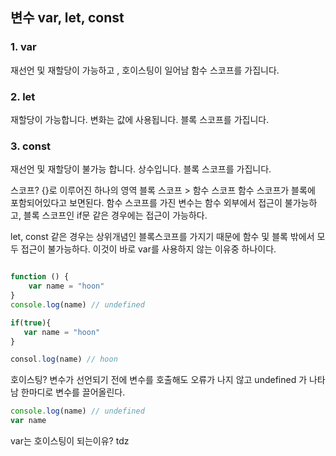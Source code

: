 ## 변수 var, let, const

### 1. var
재선언 및 재할당이 가능하고 , 호이스팅이 일어남
함수 스코프를 가집니다.

### 2. let
재할당이 가능합니다. 변화는 값에 사용됩니다.
블록 스코프를 가집니다.


### 3. const
재선언 및 재할당이 불가능 합니다. 상수입니다.
블록 스코프를 가집니다.


스코프?
{}로 이루어진 하나의 영역
블록 스코프 > 함수 스코프
함수 스코프가 블록에 포함되어있다고 보면된다.
함수 스코프를 가진 변수는 함수 외부에서 접근이 불가능하고,
블록 스코프인 if문 같은 경우에는 접근이 가능하다.

let, const 같은 경우는 상위개념인 블록스코프를 가지기 때문에
함수 및 블록 밖에서 모두 접근이 불가능하다.
이것이 바로 var를 사용하지 않는 이유중 하나이다.

```javascript

function () {
    var name = "hoon"
}
console.log(name) // undefined

if(true){
   var name = "hoon" 
}

consol.log(name) // hoon

```

호이스팅? 
변수가 선언되기 전에 변수를 호출해도 오류가 나지 않고 undefined 가 나타남
한마디로 변수를 끌어올린다.

```javascript
console.log(name) // undefined
var name
```

var는 호이스팅이 되는이유?
tdz
